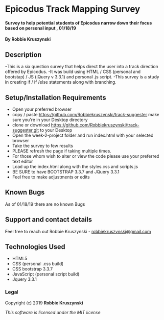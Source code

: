 # Epicodus Track Mapping Survey

#### Survey to help potential students of Epicodus narrow down their focus based on personal input , 01/18/19

#### By Robbie Kruszynski

## Description

-This is a six question survey that helps direct the user into a track direction offered by Epicodus.
-It was build using HTML / CSS (personal and bootstap) / JS (jQuery v 3.3.1) and personal .js script.
-This survey is a study in creating if / if /else statements along with branching.

## Setup/Installation Requirements

* Open your preferred browser
* copy / paste https://github.com/Robbiekruszynski/track-suggester
make sure you're in your Desktop directory
* clone or download https://github.com/Robbiekruszynski/track-suggester.git to your Desktop
* Open the week-2-project folder and run index.html with your selected browser
* Take the survey to few results
* PLEASE refresh the page if taking multiple times.
* For those whom wish to alter or view the code please use your preferred text editor  
* Load up the index.html along with the styles.css and scripts.js
* BE SURE to have BOOTSTRAP 3.3.7 and JQuery 3.3.1
* Feel free to make adjustments or edits

## Known Bugs

As of 01/18/19 there are no known Bugs

## Support and contact details

Feel free to reach out
Robbie Kruszynski - robbiekruszynski@gmail.com

## Technologies Used
* HTML5
* CSS (personal .css build)
* CSS bootstrap 3.3.7
* JavaScript (personal script build)
* Jquery 3.3.1

### Legal

Copyright (c) 2019 **Robbie Kruszynski**

*This software is licensed under the MIT license*
